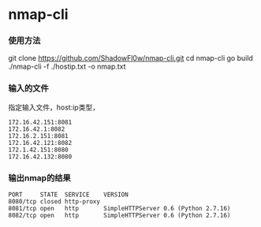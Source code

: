 # nmap-cli
### 使用方法
git clone https://github.com/ShadowFl0w/nmap-cli.git
cd nmap-cli
go build
./nmap-cli -f ./hostip.txt -o nmap.txt

### 输入的文件
指定输入文件，host:ip类型，
```
172.16.42.151:8081
172.16.42.1:8082
172.16.2.151:8081
172.16.42.121:8082
172.1.42.151:8080
172.16.42.132:8080
```

### 输出nmap的结果
```
PORT     STATE  SERVICE    VERSION
8080/tcp closed http-proxy
8081/tcp open   http       SimpleHTTPServer 0.6 (Python 2.7.16)
8082/tcp open   http       SimpleHTTPServer 0.6 (Python 2.7.16)
```
